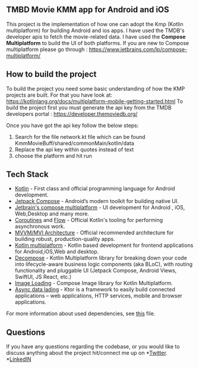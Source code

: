 ## TMBD Movie KMM app for Android and iOS
This project is the implementation of how one can adopt the Kmp (Kotlin multiplatform) for building Android and ios apps.
I have used the TMDB's developer apis to fetch the movie-related data. I have used the **Compose Multiplatform** to build the 
UI of both platforms. If you are new to Compose multiplatform please go through : https://www.jetbrains.com/lp/compose-multiplatform/ 


## How to build the project
To build the project you need some basic understanding of how the KMP projects are built.
For that you have look at: https://kotlinlang.org/docs/multiplatform-mobile-getting-started.html
To build the project first you must generate the api key from the TMDB developers portal : 
https://developer.themoviedb.org/

Once you have got the api key follow the below steps:
 1. Search for the file network.kt file which can be found KmmMovieBuff/shared/commonMain/kotlin/data
 2. Replace the api key within quotes instead of text <Replace with your tmdb token>
 3. choose the platform and hit run


## Tech Stack
- [Kotlin](https://kotlinlang.org/) - First class and official programming language for Android development.
- [Jetpack Compose](https://developer.android.com/jetpack/compose) - Android’s modern toolkit for building native UI.
- [Jetbrain's compose multiplatform](https://www.jetbrains.com/lp/compose-multiplatform/) - UI development for Android , iOS, Web,Desktop and many more.
- [Coroutines](https://kotlinlang.org/docs/reference/coroutines-overview.html) and [Flow](https://kotlinlang.org/docs/reference/coroutines/flow.html#asynchronous-flow) - Official Kotlin's tooling for performing asynchronous work.
- [MVVM/MVI Architecture](https://developer.android.com/jetpack/guide) - Official recommended architecture for building robust, production-quality apps.
- [Kotlin multiplatform](https://kotlinlang.org/docs/multiplatform-mobile-getting-started.html) - Kotlin based development for frontend applications for Android,iOS,Web and desktop.
- [Decompose](https://arkivanov.github.io/Decompose/) - Kotlin Multiplatform library for breaking down your code into lifecycle-aware business logic components (aka BLoC), with routing functionality and pluggable UI (Jetpack Compose, Android Views, SwiftUI, JS React, etc.)
- [Image Loading](https://github.com/qdsfdhvh/compose-imageloader) - Compose Image library for Kotlin Multiplatform.
- [Async data lading](https://ktor.io/docs/welcome.html) - Ktor is a framework to easily build connected applications – web applications, HTTP services, mobile and browser applications.

For more information about used dependencies, see [this](/gradle/libs.versions.toml) file.

## Questions

If you have any questions regarding the codebase, or you would like to discuss anything about the project hit/connect me up on 
*[Twitter](https://twitter.com/RealLifeGyan).
*[LinkedIN](https://www.linkedin.com/in/anshul-upadhyay-13189952/)



